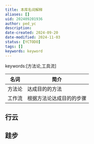 ```yaml
---
title: 本库名词解释
aliases: []
uid: 202409201936
author: ped_yc
description: 
date-created: 2024-09-20
date-modified: 2024-11-03
status: [YCTODO]
tags: []
keywords: keyword
---
```


keywords:[方法论,工具流]

| 名词  | 简介           |
| --- | ------------ |
| 方法论 | 达成目的的方法      |
| 工作流 | 根据方法论达成目的的步骤 |

## 行云

## 跬步
